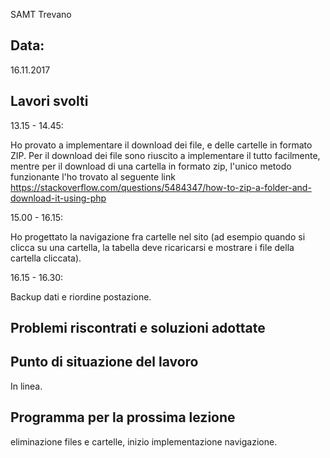 SAMT Trevano

## Data: 
16.11.2017

## Lavori svolti			
13.15 - 14.45:

Ho provato a implementare il download dei file, e delle cartelle in formato ZIP. Per il download dei file sono riuscito a implementare il tutto facilmente, mentre per il download di una cartella
in formato zip, l'unico metodo funzionante l'ho trovato al seguente link https://stackoverflow.com/questions/5484347/how-to-zip-a-folder-and-download-it-using-php

15.00 - 16.15: 

Ho progettato la navigazione fra cartelle nel sito (ad esempio quando si clicca su una cartella, la tabella deve ricaricarsi e mostrare i file della cartella cliccata).

16.15 - 16.30: 

Backup dati e riordine postazione. 

## Problemi riscontrati e soluzioni adottate

## Punto di situazione del lavoro
In linea.

## Programma per la prossima lezione
eliminazione files e cartelle, inizio implementazione navigazione.
